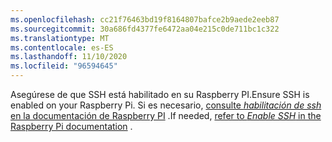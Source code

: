 ```yaml
---
ms.openlocfilehash: cc21f76463bd19f8164807bafce2b9aede2eeb87
ms.sourcegitcommit: 30a686fd4377fe6472aa04e215c0de711bc1c322
ms.translationtype: MT
ms.contentlocale: es-ES
ms.lasthandoff: 11/10/2020
ms.locfileid: "96594645"
---
```

<span data-ttu-id="646f0-101">Asegúrese de que SSH está habilitado en su Raspberry PI.</span><span class="sxs-lookup"><span data-stu-id="646f0-101">Ensure SSH is enabled on your Raspberry Pi.</span></span> <span data-ttu-id="646f0-102">Si es necesario, [consulte *habilitación de ssh* en la documentación de Raspberry PI](https://www.raspberrypi.org/documentation/remote-access/ssh/) <span class="docon docon-navigate-external x-hidden-focus"></span> .</span><span class="sxs-lookup"><span data-stu-id="646f0-102">If needed, [refer to *Enable SSH* in the Raspberry Pi documentation](https://www.raspberrypi.org/documentation/remote-access/ssh/) <span class="docon docon-navigate-external x-hidden-focus"></span>.</span></span>
